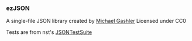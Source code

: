 ### ezJSON
A single-file JSON library created by [Michael Gashler](http://gashler.com/mike/)
Licensed under CC0

Tests are from nst's [JSONTestSuite](https://github.com/nst/JSONTestSuite)
